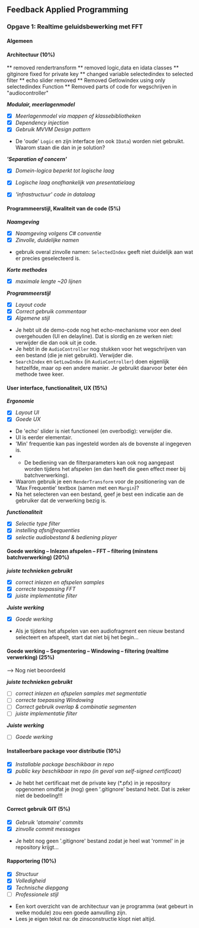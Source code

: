 
## Feedback Applied Programming

### Opgave 1: Realtime geluidsbewerking met FFT

#### Algemeen

#### Architectuur (10%)

** removed rendertransform
** removed logic,data en idata classes
** gitginore fixed for private key
** changed variable selectedindex to selected filter
** echo slider removed
** Removed Getlowindex using only selectedindex Function
** Removed parts of code for wegschrijven in "audiocontroller"


***Modulair, meerlagenmodel***
- [x] *Meerlagenmodel via mappen of klassebibliotheken*
- [x] *Dependency injection*
- [x] *Gebruik  MVVM Design pattern*

* De 'oude' `Logic` en zijn interface (en ook `IData`) worden niet gebruikt. Waarom staan die dan in je solution? 

***'Separation of concern'***

- [x] *Domein-logica beperkt tot logische laag*
- [x] *Logische laag onafhankelijk van presentatielaag*
- [x] *'infrastructuur' code in datalaag*


#### Programmeerstijl, Kwaliteit van de code (5%)

***Naamgeving***

- [x] *Naamgeving volgens C# conventie*
- [x] *Zinvolle, duidelijke namen*

* gebruik overal zinvolle namen: `SelectedIndex` geeft niet duidelijk aan wat er precies geselecteerd is.

***Korte methodes***

- [x] *maximale lengte ~20 lijnen*

***Programmeerstijl***

- [x] *Layout code*
- [x] *Correct gebruik commentaar*
- [x] *Algemene stijl*

* Je hebt uit de demo-code nog het echo-mechanisme voor een deel overgehouden (UI en delayline). Dat is slordig en ze werken niet: verwijder die dan ook uit je code.
* Je hebt in de `AudioController` nog stukken voor het wegschrijven van een bestand (die je niet gebruikt). Verwijder die.
* `SearchIndex` en `GetLowIndex` (in `AudioController`) doen eigenlijk hetzelfde, maar op een andere manier. Je gebruikt daarvoor beter één methode twee keer.

#### User interface, functionaliteit, UX (15%) 

***Ergonomie***

- [x] *Layout UI*
- [x] *Goede UX*

* De 'echo' slider is niet functioneel (en overbodig): verwijder die.
* UI is eerder elementair.
* 'Min' frequentie kan pas ingesteld worden als de bovenste al ingegeven is.
* * De bediening van de filterparameters kan ook nog aangepast worden tijdens het afspelen (en dan heeft die geen effect meer bij batchverwerking).
* Waarom gebruik je een `RenderTransform` voor de positionering van de 'Max Frequentie' textbox (samen met een `Margin`)? 
* Na het selecteren van een bestand, geef je best een indicatie aan de gebruiker dat de verwerking bezig is.

***functionaliteit***

- [x] *Selectie type filter*
- [x] *instelling afsnijfrequenties*
- [x] *selectie audiobestand & bediening player* 

#### Goede werking – Inlezen afspelen – FFT – filtering (minstens batchverwerking) (20%)

***juiste technieken gebruikt***

- [x] *correct inlezen en afspelen samples*
- [x] *correcte toepassing FFT*
- [x] *juiste implementatie filter*

***Juiste werking***

- [x] *Goede werking*

* Als je tijdens het afspelen van een audiofragment een nieuw bestand selecteert en afspeelt, start dat niet bij het begin...

#### Goede werking – Segmentering  – Windowing – filtering (realtime verwerking)  (25%)

--> Nog niet beoordeeld

***juiste technieken gebruikt***

- [ ] *correct inlezen en afspelen samples met segmentatie*
- [ ] *correcte toepassing Windowing*
- [ ] *Correct gebruik overlap & combinatie segmenten*
- [ ] *juiste implementatie filter*

***Juiste werking***

- [ ] *Goede werking*

#### Installeerbare package voor distributie (10%)

- [x] *Installable package beschikbaar in repo*
- [x] *public key beschikbaar in repo (in geval van self-signed certificaat)*

* Je hebt het certificaat met de private key (*.pfx) in je repository opgenomen omdfat je (nog) geen '.gitignore' bestand hebt. Dat is zeker niet de bedoeling!!! 

#### Correct gebruik GIT (5%)

- [x] *Gebruik 'atomaire' commits*
- [x] *zinvolle commit messages*

* Je hebt nog geen '.gitignore' bestand zodat je heel wat 'rommel' in je repository krijgt...

#### Rapportering (10%)

- [x] *Structuur*
- [x] *Volledigheid*
- [x] *Technische diepgang*
- [ ] *Professionele stijl*

* Een kort overzicht van de architectuur van je programma (wat gebeurt in welke module) zou een goede aanvulling zijn.
* Lees je eigen tekst na: de zinsconstructie klopt niet altijd. 